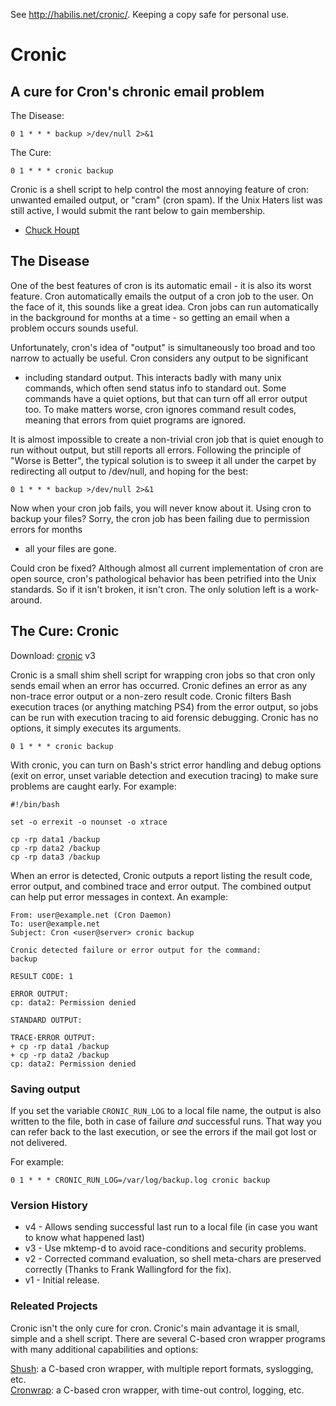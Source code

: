 See http://habilis.net/cronic/. Keeping a copy safe for personal use.

# Cronic

## A cure for Cron's chronic email problem

The Disease:

	0 1 * * * backup >/dev/null 2>&1

The Cure:

	0 1 * * * cronic backup

Cronic is a shell script to help control the most annoying feature of
cron: unwanted emailed output, or "cram" (cron spam). If the Unix Haters
list was still active, I would submit the rant below to gain membership.
- [Chuck Houpt](http://habilis.net/chuck/)

## The Disease

One of the best features of cron is its automatic email - it is also its 
worst feature. Cron automatically emails the output of a cron job to the
user. On the face of it, this sounds like a great idea. Cron jobs can run
automatically in the background for months at a time - so getting an email
when a problem occurs sounds useful.

Unfortunately, cron's idea of "output" is simultaneously too broad and too
narrow to actually be useful. Cron considers any output to be significant
- including standard output. This interacts badly with many unix commands,
which often send status info to standard out. Some commands have a quiet
options, but that can turn off all error output too. To make matters worse,
cron ignores command result codes, meaning that errors from quiet programs
are ignored.

It is almost impossible to create a non-trivial cron job that is quiet enough
to run without output, but still reports all errors. Following the principle
of "Worse is Better", the typical solution is to sweep it all under the carpet
by redirecting all output to /dev/null, and hoping for the best:

	0 1 * * * backup >/dev/null 2>&1

Now when your cron job fails, you will never know about it. Using cron to backup
your files? Sorry, the cron job has been failing due to permission errors for months
- all your files are gone.

Could cron be fixed? Although almost all current implementation of cron are open source,
cron's pathological behavior has been petrified into the Unix standards. So if it isn't
broken, it isn't cron. The only solution left is a work-around.

## The Cure: Cronic

Download: [cronic](http://habilis.net/cronic/cronic) v3

Cronic is a small shim shell script for wrapping cron jobs so that cron only sends email
when an error has occurred. Cronic defines an error as any non-trace error output or a
non-zero result code. Cronic filters Bash execution traces (or anything matching PS4) from
the error output, so jobs can be run with execution tracing to aid forensic debugging.
Cronic has no options, it simply executes its arguments.

	0 1 * * * cronic backup

With cronic, you can turn on Bash's strict error handling and debug options (exit on error,
unset variable detection and execution tracing) to make sure problems are caught early.
For example:

	#!/bin/bash

	set -o errexit -o nounset -o xtrace

	cp -rp data1 /backup
	cp -rp data2 /backup
	cp -rp data3 /backup

When an error is detected, Cronic outputs a report listing the result code, error output, and
combined trace and error output. The combined output can help put error messages in context.
An example:

	From: user@example.net (Cron Daemon)
	To: user@example.net
	Subject: Cron <user@server> cronic backup

	Cronic detected failure or error output for the command:
	backup

	RESULT CODE: 1

	ERROR OUTPUT:
	cp: data2: Permission denied

	STANDARD OUTPUT:

	TRACE-ERROR OUTPUT:
	+ cp -rp data1 /backup
	+ cp -rp data2 /backup
	cp: data2: Permission denied

### Saving output

If you set the variable `CRONIC_RUN_LOG` to a local file name, the output is also written to the file, both in case
of failure _and_ successful runs. That way you can refer back to the last execution, or see the errors if the mail
got lost or not delivered.

For example:

	0 1 * * * CRONIC_RUN_LOG=/var/log/backup.log cronic backup

### Version History
* v4 - Allows sending successful last run to a local file (in case you want to know what happened last)
* v3 - Use mktemp-d to avoid race-conditions and security problems.
* v2 - Corrected command evaluation, so shell meta-chars are preserved correctly (Thanks to Frank Wallingford for the fix).
* v1 - Initial release.

### Releated Projects

Cronic isn't the only cure for cron. Cronic's main advantage it is small, simple and a shell script. There are several C-based
cron wrapper programs with many additional capabilities and options:

[Shush](http://web.taranis.org/shush/): a C-based cron wrapper, with multiple report formats, syslogging, etc.  
[Cronwrap](http://www.uow.edu.au/~sah/cronwrap.html): a C-based cron wrapper, with time-out control, logging, etc.
